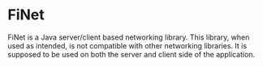 # FiNet

FiNet is a Java server/client based networking library.
This library, when used as intended, is not compatible with other networking libraries.
It is supposed to be used on both the server and client side of the application.
